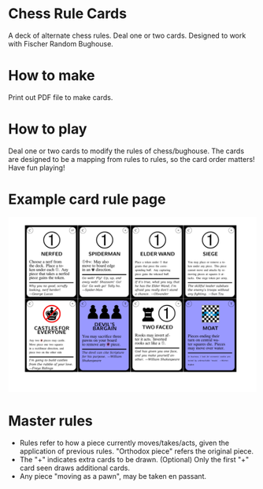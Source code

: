 # Chess Rule Cards
A deck of alternate chess rules. Deal one or two cards. Designed to work with Fischer Random Bughouse.

# How to make
Print out PDF file to make cards.

# How to play
Deal one or two cards to modify the rules of chess/bughouse.
The cards are designed to be a mapping from rules to rules, so the card order matters!
Have fun playing!

# Example card rule page
![ChessRuleCards](https://github.com/SmoothDragon/ChessRuleCards/blob/main/ChessRuleCards.png)

# Master rules
- Rules refer to how a piece currently moves/takes/acts, given the application of previous rules. "Orthodox piece" refers the original piece.
- The "+" indicates extra cards to be drawn. (Optional) Only the first "+" card seen draws additional cards.
- Any piece "moving as a pawn", may be taken en passant.
